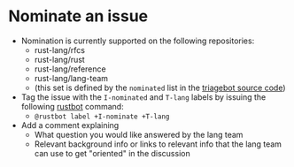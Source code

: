 # Nominate an issue

- Nomination is currently supported on the following repositories:
  - rust-lang/rfcs
  - rust-lang/rust
  - rust-lang/reference
  - rust-lang/lang-team
  - (this set is defined by the `nominated` list in the [triagebot source code](https://github.com/rust-lang/triagebot/blob/master/src/agenda.rs))
- Tag the issue with the `I-nominated` and `T-lang` labels by issuing the following [rustbot] command:
  - `@rustbot label +I-nominate +T-lang`
- Add a comment explaining
  - What question you would like answered by the lang team
  - Relevant background info or links to relevant info that the lang team can use to get "oriented" in the discussion

[rustbot]: https://github.com/rust-lang/triagebot/wiki
